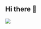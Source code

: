 ## Hi there 👋

<a href="버튼을 눌렀을 때 이동할 링크" target="_blank"><img src="https://img.shields.io/badge/Velog-000000?style=for-the-badge&logo=notion&logoColor=white"/></a>


